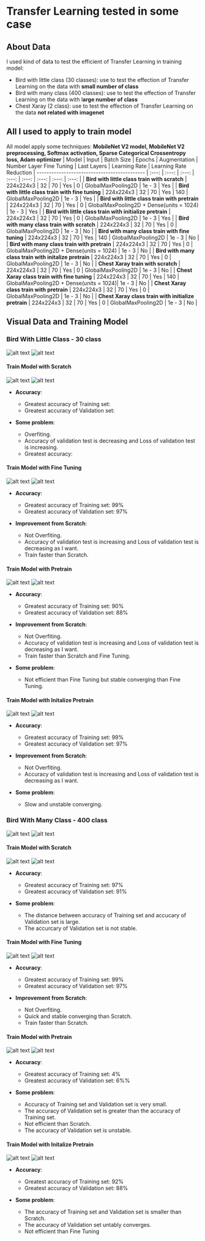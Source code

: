 # Transfer Learning tested in some case

## About Data
I used kind of data to test the efficient of Transfer Learning in training model:
- Bird with little class (30 classes): use to test the effection of Transfer Learning on the data with **small number of class**
- Bird with many class (400 classes): use to test the effection of Transfer Learning on the data with l**arge number of class**
- Chest Xaray (2 class): use to test the effection of Transfer Learning on the data **not related with imagenet**
## All I used to apply to train model
All model apply some techniques: **MobileNet V2 model, MobileNet V2 preprocessing, Softmax activation, Sparse Categorical Crossentropy loss, Adam optimizer**
| Model | Input | Batch Size | Epochs | Augmentation | Number Layer Fine Tuning | Last Layers | Learning Rate | Learning Rate Reduction
| -------------------------------------------- | :---: | :---: | :---: | :---: | :---: | :---: | :---: | :---: |
| **Bird with little class train with scratch** | 224x224x3 | 32 | 70 | Yes | 0 | GlobalMaxPooling2D | 1e - 3 | Yes |
| **Bird with little class train with fine tuning** | 224x224x3 | 32 | 70 | Yes | 140 | GlobalMaxPooling2D | 1e - 3 | Yes |
| **Bird with little class train with pretrain** | 224x224x3 | 32 | 70 | Yes | 0 | GlobalMaxPooling2D + Dense(units = 1024) | 1e - 3 | Yes |
| **Bird with little class train with initialize pretrain** | 224x224x3 | 32 | 70 | Yes | 0 | GlobalMaxPooling2D | 1e - 3 | Yes |
| **Bird with many class train with scratch** | 224x224x3 | 32 | 70 | Yes | 0 | GlobalMaxPooling2D | 1e - 3 | No |
| **Bird with many class train with fine tuning** | 224x224x3 | 32 | 70 | Yes | 140 | GlobalMaxPooling2D | 1e - 3 | No |
| **Bird with many class train with pretrain** | 224x224x3 | 32 | 70 | Yes | 0 | GlobalMaxPooling2D + Dense(units = 1024) | 1e - 3 | No |
| **Bird with many class train with initalize pretrain** | 224x224x3 | 32 | 70 | Yes | 0 | GlobalMaxPooling2D | 1e - 3 | No |
| **Chest Xaray train with scratch** | 224x224x3 | 32 | 70 | Yes | 0 | GlobalMaxPooling2D | 1e - 3 | No |
| **Chest Xaray class train with fine tuning** | 224x224x3 | 32 | 70 | Yes | 140 | GlobalMaxPooling2D + Dense(units = 1024)| 1e - 3 | No |
| **Chest Xaray class train with pretrain** | 224x224x3 | 32 | 70 | Yes | 0 | GlobalMaxPooling2D | 1e - 3 | No |
| **Chest Xaray class train with initialize pretrain** | 224x224x3 | 32 | 70 | Yes | 0 | GlobalMaxPooling2D | 1e - 3 | No |

## Visual Data and Training Model
### Bird With Little Class - 30 class
![alt text](https://github.com/duytran1332002/Transfer_Learning/blob/main/images/bird_little_class_show.png?raw=true)
![alt text](https://github.com/duytran1332002/Transfer_Learning/blob/main/images/bird_little_class_figure.png?raw=true)
#### Train Model with Scratch
![alt text](https://github.com/duytran1332002/Transfer_Learning/blob/main/images/?raw=true)
![alt text](https://github.com/duytran1332002/Transfer_Learning/blob/main/images/raw=true)

* **Accuracy**:
  - Greatest accuracy of Training set: 
  - Greatest accuracy of Validation set:
  
* **Some problem**:
  - Overfiting.
  - Accuracy of validation test is decreasing and Loss of validation test is increasing.
  - Greatest accuracy: 

#### Train Model with Fine Tuning
![alt text](https://github.com/duytran1332002/Transfer_Learning/blob/main/images/bird_little_class_fine_tuning_loss.png?raw=true)
![alt text](https://github.com/duytran1332002/Transfer_Learning/blob/main/images/bird_little_class_fine_tuning_acc.png?raw=true)

* **Accuracy**:
  - Greatest accuracy of Training set: 99%
  - Greatest accuracy of Validation set: 97%

* **Improvement from Scratch**:
  - Not Overfiting.
  - Accuracy of validation test is increasing and Loss of validation test is decreasing as I want.
  - Train faster than Scratch.
 
#### Train Model with Pretrain
![alt text](https://github.com/duytran1332002/Transfer_Learning/blob/main/images/bird_little_class_pretrain_loss.png?raw=true)
![alt text](https://github.com/duytran1332002/Transfer_Learning/blob/main/images/bird_little_class_pretrain_acc.png?raw=true)

* **Accuracy**:
  - Greatest accuracy of Training set: 90%
  - Greatest accuracy of Validation set: 88%

* **Improvement from Scratch**:
  - Not Overfiting.
  - Accuracy of validation test is increasing and Loss of validation test is decreasing as I want.
  - Train faster than Scratch and Fine Tuning.
  
* **Some problem**:
  - Not efficient than Fine Tuning but stable converging than Fine Tuning.

#### Train Model with Initalize Pretrain
![alt text](https://github.com/duytran1332002/Transfer_Learning/blob/main/images/bird_little_class_initialize_pretrain_loss.png?raw=true)
![alt text](https://github.com/duytran1332002/Transfer_Learning/blob/main/images/bird_little_class_initialize_pretrain_acc.png?raw=true)

* **Accuracy**:
  - Greatest accuracy of Training set: 99%
  - Greatest accuracy of Validation set: 97%

* **Improvement from Scratch**:
  - Not Overfiting.
  - Accuracy of validation test is increasing and Loss of validation test is decreasing as I want.
  
* **Some problem**:
  - Slow and unstable converging.

### Bird With Many Class - 400 class
![alt text](https://github.com/duytran1332002/Transfer_Learning/blob/main/images/bird_many_class_show.png?raw=true)
![alt text](https://github.com/duytran1332002/Transfer_Learning/blob/main/images/bird_many_class_figure.png?raw=true)

#### Train Model with Scratch
![alt text](https://github.com/duytran1332002/Transfer_Learning/blob/main/images/bird_many_class_scratch_loss.png?raw=true)
![alt text](https://github.com/duytran1332002/Transfer_Learning/blob/main/images/bird_many_class_scratch_acc.png?raw=true)

* **Accuracy**:
  - Greatest accuracy of Training set: 97%
  - Greatest accuracy of Validation set: 91%
  
* **Some problem**:
  - The distance between accuracy of Training set and  accucary of Validation set is large.
  - The accurcary of Validation set is not stable.
  
#### Train Model with Fine Tuning
![alt text](https://github.com/duytran1332002/Transfer_Learning/blob/main/images/bird_many_class_fine_tuning_loss.png?raw=true)
![alt text](https://github.com/duytran1332002/Transfer_Learning/blob/main/images/bird_many_class_fine_tuning_acc.png?raw=true)

* **Accuracy**:
  - Greatest accuracy of Training set: 99%
  - Greatest accuracy of Validation set: 97%

* **Improvement from Scratch**:
  - Not Overfiting.
  - Quick and stable converging than Scratch.
  - Train faster than Scratch.
  
#### Train Model with Pretrain
![alt text](https://github.com/duytran1332002/Transfer_Learning/blob/main/images/bird_many_class_pretrain_loss.png?raw=true)
![alt text](https://github.com/duytran1332002/Transfer_Learning/blob/main/images/bird_many_class_pretrain_acc.png?raw=true)

* **Accuracy**:
  - Greatest accuracy of Training set: 4%
  - Greatest accuracy of Validation set: 6%%
  
* **Some problem**:
  - Accuracy of Training set and Validation set is very small.
  - The accuracy of Validation set is greater than the accuracy of Training set.
  - Not efficient than Scratch.
  - The accuracy of Validation set is unstable.

#### Train Model with Initalize Pretrain
![alt text](https://github.com/duytran1332002/Transfer_Learning/blob/main/images/bird_many_class_initialize_pretrain_loss.png?raw=true)
![alt text](https://github.com/duytran1332002/Transfer_Learning/blob/main/images/bird_many_class_initialize_pretrain_acc.png?raw=true)

* **Accuracy**:
  - Greatest accuracy of Training set: 92%
  - Greatest accuracy of Validation set: 88%
  
* **Some problem**:
  - The accuracy of Training set and Validation set is smaller than Scratch.
  - The accuracy of Validation set untably converges.
  - Not efficient than Fine Tuning
